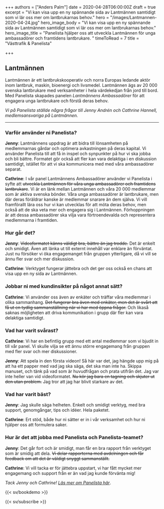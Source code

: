 +++
authors = ["Anders Palm"]
date = 2020-04-28T06:00:00Z
draft = true
excerpt = "Vi kan visa upp en ny spännande sida av Lantmännen samtidigt som vi lär oss mer om lantbrukarnas behov."
hero = "/images/Lantmannen-2020-04-24.jpg"
hero_image_body = "Vi kan visa upp en ny spännande sida av Lantmännen samtidigt som vi lär oss mer om lantbrukarnas behov."
hero_image_title = "Panelista hjälper oss att utveckla Lantmännen för unga ambassadörer och framtidens lantbrukare. "
timeToRead = 7
title = "Västtrafik & Panelista"

+++
## Lantmännen

Lantmännen är ett lantbrukskooperativ och norra Europas ledande aktör inom lantbruk, maskin, bioenergi och livsmedel. Lantmännen ägs av 20 000 svenska lantbrukare med verksamheter i hela värdekedjan från jord till bord. Med Panelista skapades panelen _Lantmännens Ambassadörer_ för att engagera unga lantbrukare och förstå deras behov.

_Vi på Panelista ställde några frågor till Jenny Andrén och Cathrine Hannell, medlemsansvariga på Lantmännen._

***

### Varför använder ni Panelista?

**Jenny**: Lantmännens uppdrag är att bidra till lönsamheten på medlemmarnas gårdar och optimera avkastningen på deras kapital. Vi använder Panelista till att få in inspel och synpunkter på hur vi ska jobba och bli bättre. Formatet gör också att fler kan vara delaktiga i en diskussion samtidigt, istället för att vi ska kommunicera med med våra ambassadörer separat.

**Cathrine**: I vår panel Lantmännens Ambassadörer använder vi Panelista i syfte att ~~utveckla Lantmännen för våra unga ambassadörer och framtidens lantbrukare~~. Vi är en länk mellan Lantmännen och våra 20 000 medlemmar som är aktiva svenska bönder. Våra unga ambassadörer är lantbrukare, men där deras föräldrar kanske är medlemmar snarare än dem själva. Vi vill framförallt lära oss hur vi kan utvecklas för att möta deras behov, men också att de ska veta mer och engagera sig i Lantmännen. Förhoppningen är att dessa ambassadörer ska vilja vara förtroendevalda och representera medlemmarna i framtiden.

### Hur går det?

**Jenny**: ~~Videoformatet känns väldigt bra, bättre än jag trodde.~~ Det är enkelt och smidigt. Även att länka ut till externt innehåll var enklare än förväntat. Just nu försöker vi öka engagemanget från gruppen ytterligare, då vi vill se ännu fler svar och mer diskussion.

**Cathrine**: Verktyget fungerar jättebra och det ger oss också en chans att visa upp en ny sida av Lantmännen.

### Jobbar ni med kundinsikter på något annat sätt?

**Cathrine**: Vi använder oss även av enkäter och träffar våra medlemmar i olika sammanhang. ~~Det fungerar bra även med enkäter, men det är svårt att få ut en tydlig sammanställning när vi har med öppna frågor.~~ Och likaså saknas möjligheten att driva kommunikation i grupp där fler kan vara delaktiga samtidigt.

### Vad har varit svårast?

**Cathrine**: Vi har en befintlig grupp med ett antal medlemmar som vi bjudit in till vår panel. Vi skulle vilja se ett ännu större engagemang från gruppen med fler svar och mer diskussioner.

**Jenny**: Att spela in den första videon! Så här var det, jag hängde upp mig på att ha ett papper med vad jag ska säga, det ska man inte ha. Skippa manuset, och tänk på vad som är huvudfrågan och prata utifrån det. Jag var inte heller van vid videoformatet. ~~Nu kör jag bara en tagning och skjuter ut den utan problem.~~ Jag tror att jag har blivit starkare av det.

### Vad har varit bäst?

**Jenny**: Jag skulle säga helheten. Enkelt och smidigt verktyg, med bra support, genomgångar, tips och idéer. Hela paketet.

**Cathrine**: Ert stöd, både hur ni sätter er in i vår verksamhet och hur ni hjälper oss att formulera saker.

### Hur är det att jobba med Panelista och Panelista-teamet?

**Jenny**: Det går fort och är smidigt, man får en bra rapport från verktyget som är smidig att dela. ~~Vi delar rapporterna med avdelningen och får feedback om att det är väldigt snyggt sammanställt.~~

**Cathrine**: Vi vill tacka er för jättebra uppstart, vi har fått mycket mer engagemang och support från er än vad jag kunde förvänta mig!

_Tack Jenny och Cathrine!_ [_Läs mer om Panelista här_](https://panelista.com "Panelista").

{{< sv/bookdemo >}}

{{< sv/subscribe >}}
